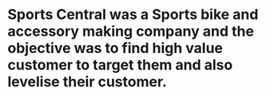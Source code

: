 # Sports Central was a Sports bike and accessory making company and the objective was to find high value customer to target them and also levelise their customer.

